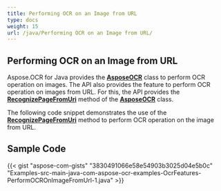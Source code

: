 ```yaml
---
title: Performing OCR on an Image from URL
type: docs
weight: 15
url: /java/Performing OCR on an Image from URL/
---
```


## **Performing OCR on an Image from URL**

Aspose.OCR for Java provides the [**AsposeOCR**](https://apireference.aspose.com/ocr/java/com.aspose.ocr/AsposeOCR) class to perform OCR operation on images. The API also provides the feature to perform OCR operation on images from URL. For this, the API provides the [**RecognizePageFromUri**](https://apireference.aspose.com/ocr/java/com.aspose.ocr/AsposeOCR#RecognizePageFromUri-java.lang.String-com.aspose.ocr.RecognitionSettings-) method of the [**AsposeOCR**](https://apireference.aspose.com/ocr/java/com.aspose.ocr/AsposeOCR) class.

The following code snippet demonstrates the use of the [**RecognizePageFromUri**](https://apireference.aspose.com/ocr/java/com.aspose.ocr/AsposeOCR#RecognizePageFromUri-java.lang.String-com.aspose.ocr.RecognitionSettings-) method to perform OCR operation on the image from URL.

## Sample Code

{{< gist "aspose-com-gists" "3830491066e58e54903b3025d04e5b0c" "Examples-src-main-java-com-aspose-ocr-examples-OcrFeatures-PerformOCROnImageFromUrl-1.java" >}}
